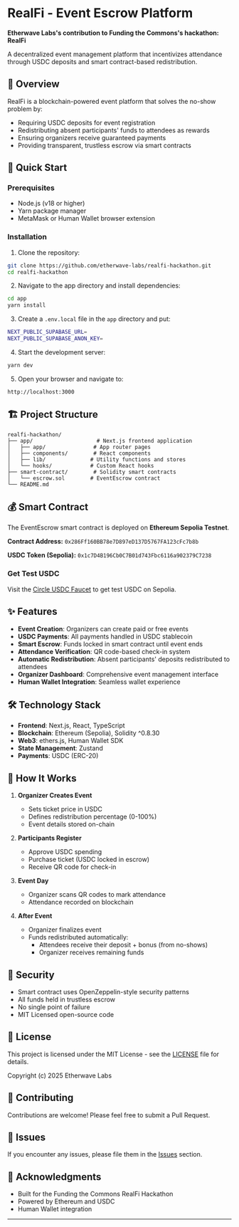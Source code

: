 # RealFi - Event Escrow Platform

**Etherwave Labs's contribution to Funding the Commons's hackathon: RealFi**

A decentralized event management platform that incentivizes attendance through USDC deposits and smart contract-based redistribution.

## 🎯 Overview

RealFi is a blockchain-powered event platform that solves the no-show problem by:
- Requiring USDC deposits for event registration
- Redistributing absent participants' funds to attendees as rewards
- Ensuring organizers receive guaranteed payments
- Providing transparent, trustless escrow via smart contracts

## 🚀 Quick Start

### Prerequisites

- Node.js (v18 or higher)
- Yarn package manager
- MetaMask or Human Wallet browser extension

### Installation

1. Clone the repository:
```bash
git clone https://github.com/etherwave-labs/realfi-hackathon.git
cd realfi-hackathon
```

2. Navigate to the app directory and install dependencies:
```bash
cd app
yarn install
```

3. Create a `.env.local` file in the `app` directory and put:
```bash
NEXT_PUBLIC_SUPABASE_URL=
NEXT_PUBLIC_SUPABASE_ANON_KEY=
```

4. Start the development server:
```bash
yarn dev
```

5. Open your browser and navigate to:
```
http://localhost:3000
```

## 🏗️ Project Structure

```
realfi-hackathon/
├── app/                    # Next.js frontend application
│   ├── app/               # App router pages
│   ├── components/        # React components
│   ├── lib/              # Utility functions and stores
│   └── hooks/            # Custom React hooks
├── smart-contract/        # Solidity smart contracts
│   └── escrow.sol        # EventEscrow contract
└── README.md
```

## 💰 Smart Contract

The EventEscrow smart contract is deployed on **Ethereum Sepolia Testnet**.

**Contract Address:** `0x286Ff160BB78e7D897eD137D5767FA123cFc7b8b`

**USDC Token (Sepolia):** `0x1c7D4B196Cb0C7B01d743Fbc6116a902379C7238`

### Get Test USDC
Visit the [Circle USDC Faucet](https://faucet.circle.com/) to get test USDC on Sepolia.

## ✨ Features

- **Event Creation**: Organizers can create paid or free events
- **USDC Payments**: All payments handled in USDC stablecoin
- **Smart Escrow**: Funds locked in smart contract until event ends
- **Attendance Verification**: QR code-based check-in system
- **Automatic Redistribution**: Absent participants' deposits redistributed to attendees
- **Organizer Dashboard**: Comprehensive event management interface
- **Human Wallet Integration**: Seamless wallet experience

## 🛠️ Technology Stack

- **Frontend**: Next.js, React, TypeScript
- **Blockchain**: Ethereum (Sepolia), Solidity ^0.8.30
- **Web3**: ethers.js, Human Wallet SDK
- **State Management**: Zustand
- **Payments**: USDC (ERC-20)

## 📝 How It Works

1. **Organizer Creates Event**
   - Sets ticket price in USDC
   - Defines redistribution percentage (0-100%)
   - Event details stored on-chain

2. **Participants Register**
   - Approve USDC spending
   - Purchase ticket (USDC locked in escrow)
   - Receive QR code for check-in

3. **Event Day**
   - Organizer scans QR codes to mark attendance
   - Attendance recorded on blockchain

4. **After Event**
   - Organizer finalizes event
   - Funds redistributed automatically:
     - Attendees receive their deposit + bonus (from no-shows)
     - Organizer receives remaining funds

## 🔐 Security

- Smart contract uses OpenZeppelin-style security patterns
- All funds held in trustless escrow
- No single point of failure
- MIT Licensed open-source code

## 📄 License

This project is licensed under the MIT License - see the [LICENSE](LICENSE) file for details.

Copyright (c) 2025 Etherwave Labs

## 🤝 Contributing

Contributions are welcome! Please feel free to submit a Pull Request.

## 🐛 Issues

If you encounter any issues, please file them in the [Issues](https://github.com/yourusername/realfi-hackathon/issues) section.

## 🌟 Acknowledgments

- Built for the Funding the Commons RealFi Hackathon
- Powered by Ethereum and USDC
- Human Wallet integration

---
